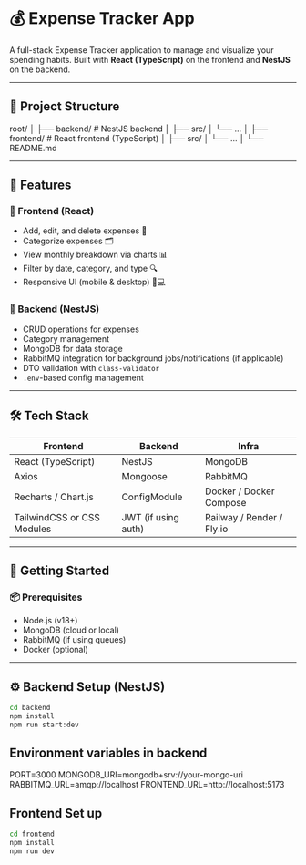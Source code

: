 # 💰 Expense Tracker App

A full-stack Expense Tracker application to manage and visualize your spending habits. Built with **React (TypeScript)** on the frontend and **NestJS** on the backend.

---

## 📁 Project Structure

root/ │ 
├── backend/ # NestJS backend │ 
     ├── src/ │ 
        └── ... │ 
├── frontend/ # React frontend (TypeScript) │ 
      ├── src/ │ 
          └── ... │ 
└── README.md



---

## 🔧 Features

### 🧠 Frontend (React)
- Add, edit, and delete expenses 💸
- Categorize expenses 🗂️
- View monthly breakdown via charts 📊
- Filter by date, category, and type 🔍
- Responsive UI (mobile & desktop) 📱💻

### 🚀 Backend (NestJS)
- CRUD operations for expenses
- Category management
- MongoDB for data storage
- RabbitMQ integration for background jobs/notifications (if applicable)
- DTO validation with `class-validator`
- `.env`-based config management

---

## 🛠️ Tech Stack

| Frontend | Backend | Infra |
|----------|---------|-------|
| React (TypeScript) | NestJS | MongoDB |
| Axios | Mongoose | RabbitMQ |
| Recharts / Chart.js | ConfigModule | Docker / Docker Compose |
| TailwindCSS or CSS Modules | JWT (if using auth) | Railway / Render / Fly.io |

---

## 🚀 Getting Started

### 📦 Prerequisites
- Node.js (v18+)
- MongoDB (cloud or local)
- RabbitMQ (if using queues)
- Docker (optional)

---

## ⚙️ Backend Setup (NestJS)

```bash
cd backend
npm install
npm run start:dev
```

## Environment variables in backend
PORT=3000
MONGODB_URI=mongodb+srv://your-mongo-uri
RABBITMQ_URL=amqp://localhost
FRONTEND_URL=http://localhost:5173


## Frontend Set up
```bash
cd frontend
npm install
npm run dev
```

